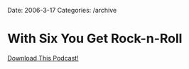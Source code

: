 Date: 2006-3-17
Categories: /archive

# With Six You Get Rock-n-Roll

<a href="http://bluepear.org/podcasts/6_WithSixYouGetRock-n-Roll.mp3">Download This Podcast!</a>
